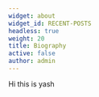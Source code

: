 ```yaml
---
widget: about
widget_id: RECENT-POSTS
headless: true
weight: 20
title: Biography
active: false
author: admin
---
```

Hi this is yash